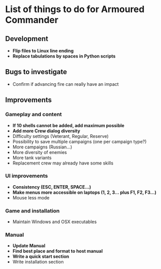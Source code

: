 # List of things to do for Armoured Commander

## Development
- **Flip files to Linux line ending**
- **Replace tabulations by spaces in Python scripts**

## Bugs to investigate
- Confirm if advancing fire can really have an impact

## Improvements
### Gameplay and content
- **If 10 shells cannot be added, add maximum possible**
- **Add more Crew dialog diversity**
- Difficulty settings (Veterant, Regular, Reserve)
- Possibility to save multiple campaigns (one per campaign type?)
- More campaigns (Russian...)
- More diversity of enemies
- More tank variants
- Replacement crew may already have some skills
  
### UI improvements
- **Consistency (ESC, ENTER, SPACE...)**
- **Make menus more accessible on laptops (1, 2, 3... plus F1, F2, F3...)**
- Mouse less mode
  
### Game and installation
- Maintain Windows and OSX executables
  
### Manual
- **Update Manual**
- **Find best place and format to host manual**
- **Write a quick start section**
- Write installation section
